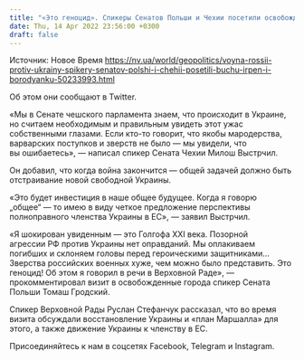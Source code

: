 ```yaml
---
title: "«Это геноцид». Спикеры Сенатов Польши и Чехии посетили освобожденные Бучу, Ирпень и Бородянку"
date: Thu, 14 Apr 2022 23:56:00 +0300
draft: false
---
```

Источник: Новое Время https://nv.ua/world/geopolitics/voyna-rossii-protiv-ukrainy-spikery-senatov-polshi-i-chehii-posetili-buchu-irpen-i-borodyanku-50233993.html


 Об этом они сообщают в Twitter.

«Мы в Сенате чешского парламента знаем, что происходит в Украине, но считаем необходимым и правильным увидеть этот ужас собственными глазами. Если кто-то говорит, что якобы мародерства, варварских поступков и зверств не было — мы увидели, что вы ошибаетесь», — написал спикер Сената Чехии Милош Выстрчил.

Он добавил, что когда война закончится — общей задачей должно быть отстраивание новой свободной Украины.

«Это будет инвестиция в наше общее будущее. Когда я говорю „общее“ — то имею в виду четкое предложение перспективы полноправного членства Украины в ЕС», — заявил Выстрчил.

«Я шокирован увиденным — это Голгофа ХХІ века. Позорной агрессии РФ против Украины нет оправданий. Мы оплакиваем погибших и склоняем головы перед героическими защитниками… Зверства российских военных хуже, чем можно было представить. Это геноцид! Об этом я говорил в речи в Верховной Раде», — прокомментировал визит в освобожденные города спикер Сената Польши Томаш Гродский.

Спикер Верховной Рады Руслан Стефанчук рассказал, что во время визита обсуждали восстановление Украины и «план Маршалла» для этого, а также движение Украины к членству в ЕС.

Присоединяйтесь к нам в соцсетях Facebook, Telegram и Instagram.
